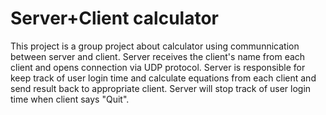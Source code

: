# Server+Client calculator
 This project is a group project about calculator using communnication between server and client. Server receives the client's name from each client and opens connection via UDP protocol. Server is responsible for keep track of user login time and calculate equations from each client and send result back to appropriate client. Server will stop track of user login time when client says "Quit".
